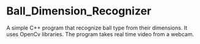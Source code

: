 # Ball_Dimension_Recognizer
A simple C++ program that recognize ball type from their dimensions.
It uses OpenCv libraries.
The program takes real time video from a webcam.
